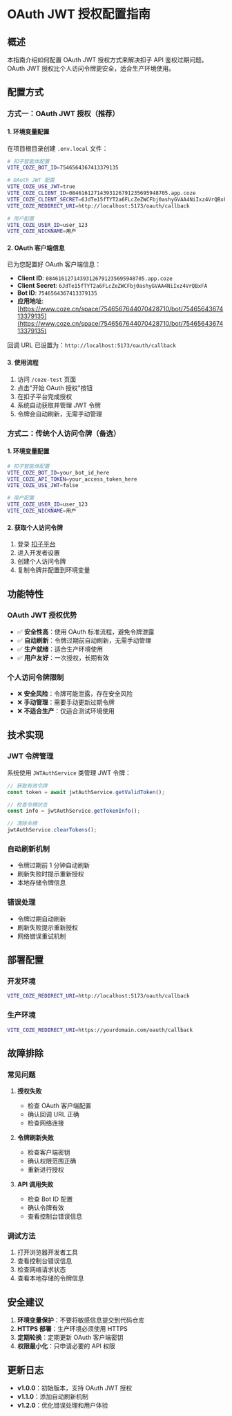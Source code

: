 # OAuth JWT 授权配置指南

## 概述

本指南介绍如何配置 OAuth JWT 授权方式来解决扣子 API 鉴权过期问题。OAuth JWT 授权比个人访问令牌更安全，适合生产环境使用。

## 配置方式

### 方式一：OAuth JWT 授权（推荐）

#### 1. 环境变量配置

在项目根目录创建 `.env.local` 文件：

```bash
# 扣子智能体配置
VITE_COZE_BOT_ID=7546564367413379135

# OAuth JWT 配置
VITE_COZE_USE_JWT=true
VITE_COZE_CLIENT_ID=08461612714393126791235695948705.app.coze
VITE_COZE_CLIENT_SECRET=6JdTe15fTYT2a6FLcZeZWCFbj0ashyGVAA4NiIxz4VrQBxFA
VITE_COZE_REDIRECT_URI=http://localhost:5173/oauth/callback

# 用户配置
VITE_COZE_USER_ID=user_123
VITE_COZE_NICKNAME=用户
```

#### 2. OAuth 客户端信息

已为您配置好 OAuth 客户端信息：

- **Client ID**: `08461612714393126791235695948705.app.coze`
- **Client Secret**: `6JdTe15fTYT2a6FLcZeZWCFbj0ashyGVAA4NiIxz4VrQBxFA`
- **Bot ID**: `7546564367413379135`
- **应用地址**: [https://www.coze.cn/space/7546567644070428710/bot/7546564367413379135](https://www.coze.cn/space/7546567644070428710/bot/7546564367413379135)

回调 URL 已设置为：`http://localhost:5173/oauth/callback`

#### 3. 使用流程

1. 访问 `/coze-test` 页面
2. 点击"开始 OAuth 授权"按钮
3. 在扣子平台完成授权
4. 系统自动获取并管理 JWT 令牌
5. 令牌会自动刷新，无需手动管理

### 方式二：传统个人访问令牌（备选）

#### 1. 环境变量配置

```bash
# 扣子智能体配置
VITE_COZE_BOT_ID=your_bot_id_here
VITE_COZE_API_TOKEN=your_access_token_here
VITE_COZE_USE_JWT=false

# 用户配置
VITE_COZE_USER_ID=user_123
VITE_COZE_NICKNAME=用户
```

#### 2. 获取个人访问令牌

1. 登录 [扣子平台](https://www.coze.cn)
2. 进入开发者设置
3. 创建个人访问令牌
4. 复制令牌并配置到环境变量

## 功能特性

### OAuth JWT 授权优势

- ✅ **安全性高**：使用 OAuth 标准流程，避免令牌泄露
- ✅ **自动刷新**：令牌过期前自动刷新，无需手动管理
- ✅ **生产就绪**：适合生产环境使用
- ✅ **用户友好**：一次授权，长期有效

### 个人访问令牌限制

- ❌ **安全风险**：令牌可能泄露，存在安全风险
- ❌ **手动管理**：需要手动更新过期令牌
- ❌ **不适合生产**：仅适合测试环境使用

## 技术实现

### JWT 令牌管理

系统使用 `JWTAuthService` 类管理 JWT 令牌：

```typescript
// 获取有效令牌
const token = await jwtAuthService.getValidToken();

// 检查令牌状态
const info = jwtAuthService.getTokenInfo();

// 清除令牌
jwtAuthService.clearTokens();
```

### 自动刷新机制

- 令牌过期前 1 分钟自动刷新
- 刷新失败时提示重新授权
- 本地存储令牌信息

### 错误处理

- 令牌过期自动刷新
- 刷新失败提示重新授权
- 网络错误重试机制

## 部署配置

### 开发环境

```bash
VITE_COZE_REDIRECT_URI=http://localhost:5173/oauth/callback
```

### 生产环境

```bash
VITE_COZE_REDIRECT_URI=https://yourdomain.com/oauth/callback
```

## 故障排除

### 常见问题

1. **授权失败**
   - 检查 OAuth 客户端配置
   - 确认回调 URL 正确
   - 检查网络连接

2. **令牌刷新失败**
   - 检查客户端密钥
   - 确认权限范围正确
   - 重新进行授权

3. **API 调用失败**
   - 检查 Bot ID 配置
   - 确认令牌有效
   - 查看控制台错误信息

### 调试方法

1. 打开浏览器开发者工具
2. 查看控制台错误信息
3. 检查网络请求状态
4. 查看本地存储的令牌信息

## 安全建议

1. **环境变量保护**：不要将敏感信息提交到代码仓库
2. **HTTPS 部署**：生产环境必须使用 HTTPS
3. **定期轮换**：定期更新 OAuth 客户端密钥
4. **权限最小化**：只申请必要的 API 权限

## 更新日志

- **v1.0.0**：初始版本，支持 OAuth JWT 授权
- **v1.1.0**：添加自动刷新机制
- **v1.2.0**：优化错误处理和用户体验
